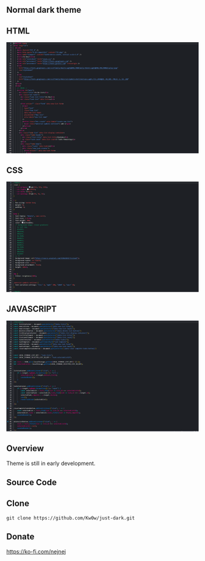 ## Normal dark theme

## HTML

![html](./assets/snip1.PNG)

## CSS

![css](./assets/snip2.PNG)

## JAVASCRIPT

![js](./assets/snip3.PNG)

## Overview

Theme is still in early development.

## Source Code

## Clone

```
git clone https://github.com/Kw0w/just-dark.git
```

## Donate

https://ko-fi.com/nejnej
